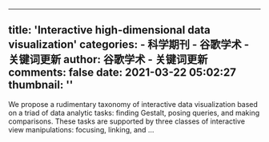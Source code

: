 
---
title: 'Interactive high-dimensional data visualization'
categories: 
    - 科学期刊
    - 谷歌学术 - 关键词更新
author: 谷歌学术 - 关键词更新
comments: false
date: 2021-03-22 05:02:27
thumbnail: ''
---

<div>   
We propose a rudimentary taxonomy of interactive data visualization based on a triad of data analytic tasks: finding Gestalt, posing queries, and making comparisons. These tasks are supported by three classes of interactive view manipulations: focusing, linking, and …  
</div>
            